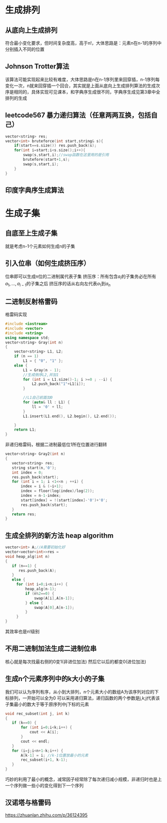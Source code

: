 # 生成排列
## 从底向上生成排列
符合最小变化要求，但时间复杂度高，高于n!，大体思路是：元素n在n-1的序列中分别插入不同的位置
## Johnson Trotter算法
该算法可能实现起来比较有难度，大体思路是n在n-1序列里来回穿插，n-1序列每变化一次，n就来回穿插一个回合，其实就是上面从底向上生成排列算法的生成次序是相同的，具体实现可见课本，和字典序生成很不同，字典序生成见第3章中全排列的生成
## leetcode567 暴力递归算法（任意两两互换，包括自己）
```cpp
vector<string> res;
vector<int> bruteforce(int start,string& s){
    if(start==s.size()) res.push_back(s);
    for(int i=start;i<s.size();i++){
        swap(s,start,i);//swap函数在这里用的是引用
        brutefore(start+1,s);
        swap(s,start,i);
    }
}
```
## 印度字典序生成算法
# 生成子集
## 自底至上生成子集
就是考虑n-1个元素如何生成n的子集
## 引入位串（如何生成挤压序）
位串即可以生成n位的二进制属代表子集
挤压序：所有包含$a_i$的子集务必在所有$a_1,...,a_{i-1}$的子集之后
挤压序的话从右向左代表$a_1$到$a_n$
## 二进制反射格雷码
格雷码实现
```cpp
#include <iostream>
#include <vector>
#include <string>
using namespace std;
vector<string> Gray(int n)
{
    vector<string> L1, L2;
    if (n == 1)
        L1 = { "0", "1" };
    else {
        L1 = Gray(n - 1);
        //生成倒序L2,并加1
        for (int i = L1.size()-1; i >=0 ; --i) {
            L2.push_back("1"+L1[i]);
        }

        //L1自己前面加0
        for (auto& ll : L1) {
            ll = '0' + ll;
        }
        L1.insert(L1.end(), L2.begin(), L2.end());

    }
    return L1;
}
 ```
 非递归格雷码，根据二进制最低位1所在位置进行翻转
 ```cpp
 vector<string> Gray2(int n)
{
    vector<string> res;
    string start(n,'0');
    int index = 0;
    res.push_back(start);
    for (int i = 1; i <1<<n ; ++i) {
        index = i & (~i+1);
        index = floor(log(index)/log(2));
        index = n-1-index;
        start[index] = !(start[index]-'0')+'0';
        res.push_back(start);
    }
    return res;
}
```
## 生成全排列的新方法 heap algorithm
```cpp
vector<int> A;//A需要初始化好
vector<vector<int>>res = 
void heap_alg(int n)
{
   if (n==1) {
      res.push_back(A);
   }
   else {
     for (int i=0;i<n;i++) {
         heap_alg(n-1);
         if (n%2==0) {
             swap(A[i],A[n-1]);
         } else {
             swap(A[0],A[n-1]);
         }
     }
}
```
其效率也是n!级别
## 不用二进制加法生成二进制位串
核心就是每次找最右侧的0变1(非进位加法) 然后它以后的都变0(进位加法)
## 生成n个元素序列中的k大小的子集
我们可以认为序列有序，从小到大排列，n个元素大小的数组A为该序列对应的下标排列，一开始可以全为0
可以采用递归算法，递归函数的两个参数是j,k;j代表该子集最小的数大于等于原序列中j下标的元素
```cpp
void rec_subset(int j, int k)
{
   if (k==0) {
       for (int i=0;i<k;i++) {
           cout << A[i];
       }
       cout << endl;
   }
   for (i=j;i<n+1-k;i++) {
       A[k-1] = i; //k-1位置放最小的元素
       rec_subset(i+1, k-1);       
   }
}
```
巧妙的利用了最小的概念，减常因子经常除了每次递归减小规模，非递归时也是上一个序列做一些小的变化得到下一个序列
## 汉诺塔与格雷码
https://zhuanlan.zhihu.com/p/36124395
